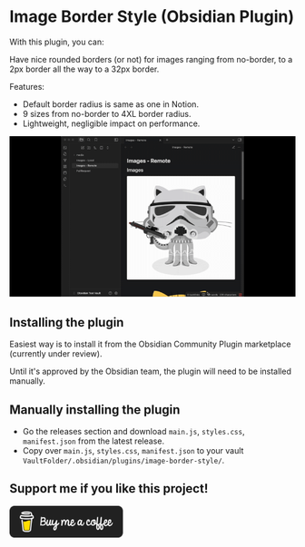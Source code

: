 # Image Border Style (Obsidian Plugin)

With this plugin, you can:

Have nice rounded borders (or not) for images ranging from no-border, to a 2px border all the way to a 32px border.

Features:
- Default border radius is same as one in Notion.
- 9 sizes from no-border to 4XL border radius.
- Lightweight, negligible impact on performance.

![Demonstration of the Obisidian Image Border Style Plugin](./static/Obisidian%20Image%20Border%20Style%20Plugin.gif)

## Installing the plugin
Easiest way is to install it from the Obsidian Community Plugin marketplace (currently under review).

Until it's approved by the Obsidian team, the plugin will need to be installed manually.

## Manually installing the plugin
- Go the releases section and download `main.js`, `styles.css`, `manifest.json` from the latest release.
- Copy over `main.js`, `styles.css`, `manifest.json` to your vault `VaultFolder/.obsidian/plugins/image-border-style/`.

## Support me if you like this project!
<a href="https://buymeacoffee.com/anuragshenoy"><img src="./static/black-button.png" alt="Buy me a coffee: https://buymeacoffee.com/anuragshenoy" width="200"></a>
